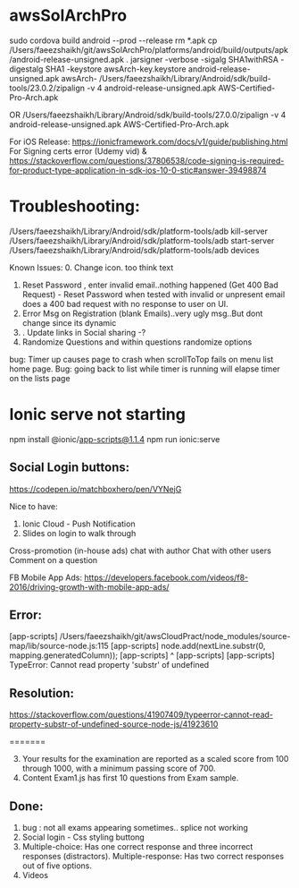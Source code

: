 # awsSolArchPro


sudo cordova build android --prod --release
rm *.apk
cp /Users/faeezshaikh/git/awsSolArchPro/platforms/android/build/outputs/apk/android-release-unsigned.apk .
jarsigner -verbose -sigalg SHA1withRSA -digestalg SHA1 -keystore awsArch-key.keystore android-release-unsigned.apk awsArch-
/Users/faeezshaikh/Library/Android/sdk/build-tools/23.0.2/zipalign -v 4 android-release-unsigned.apk AWS-Certified-Pro-Arch.apk

OR
/Users/faeezshaikh/Library/Android/sdk/build-tools/27.0.0/zipalign -v 4 android-release-unsigned.apk AWS-Certified-Pro-Arch.apk


For iOS Release:
https://ionicframework.com/docs/v1/guide/publishing.html
For Signing certs error (Udemy vid) & 
https://stackoverflow.com/questions/37806538/code-signing-is-required-for-product-type-application-in-sdk-ios-10-0-stic#answer-39498874



Troubleshooting:
===============
/Users/faeezshaikh/Library/Android/sdk/platform-tools/adb kill-server
/Users/faeezshaikh/Library/Android/sdk/platform-tools/adb start-server
/Users/faeezshaikh/Library/Android/sdk/platform-tools/adb devices


Known Issues:
0. Change icon. too think text
1. Reset Password , enter invalid email..nothing happened (Get 400 Bad Request) - Reset Password when tested with invalid or unpresent email does a 400 bad request with no response to user on UI.
2. Error Msg on Registration (blank Emails)..very ugly msg..But dont change since its dynamic
3. . Update links in Social sharing -? 
4. Randomize Questions and within questions randomize options


bug: Timer up causes page to crash when scrollToTop fails on menu list home page.
Bug: going back to list while timer is running will elapse timer on the lists page


Ionic serve not starting
=========================
npm install @ionic/app-scripts@1.1.4
npm run ionic:serve





## Social Login buttons:
https://codepen.io/matchboxhero/pen/VYNejG



Nice to have:
1. Ionic Cloud - Push Notification
3. Slides on login to walk through

Cross-promotion (in-house ads)
chat with author
Chat with other users
Comment on a question




FB Mobile App Ads:
https://developers.facebook.com/videos/f8-2016/driving-growth-with-mobile-app-ads/


## Error:

[app-scripts] /Users/faeezshaikh/git/awsCloudPract/node_modules/source-map/lib/source-node.js:115
[app-scripts]         node.add(nextLine.substr(0, mapping.generatedColumn));
[app-scripts]                           ^
[app-scripts]
[app-scripts] TypeError: Cannot read property 'substr' of undefined


## Resolution:
https://stackoverflow.com/questions/41907409/typeerror-cannot-read-property-substr-of-undefined-source-node-js/41923610

=======


3. Your results for the examination are reported as a scaled score from 100 through 1000, with a minimum passing score of 700.
5. Content
    Exam1.js has first 10 questions from Exam sample.


 Done:
 ----
1. bug : not all exams appearing sometimes.. splice not working
 1. Social login - Css styling buttong
 2. Multiple-choice: Has one correct response and three incorrect responses (distractors).
   Multiple-response: Has two correct responses out of five options.    
4. Videos